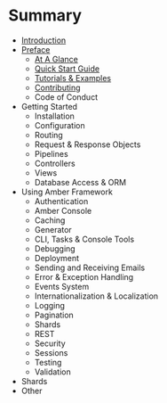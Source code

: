 # Summary

* [Introduction](README.md)
* [Preface](preface.md)
  * [At A Glance](preface/at-a-glance.md)
  * [Quick Start Guide](preface/quick-start-guide.md)
  * [Tutorials & Examples](preface/tutorials-and-examples.md)
  * [Contributing](preface/contributing.md)
  * Code of Conduct
* Getting Started
  * Installation
  * Configuration
  * Routing
  * Request & Response Objects
  * Pipelines
  * Controllers
  * Views
  * Database Access & ORM
* Using Amber Framework
  * Authentication
  * Amber Console
  * Caching
  * Generator
  * CLI, Tasks & Console Tools
  * Debugging
  * Deployment
  * Sending and Receiving Emails
  * Error & Exception Handling
  * Events System
  * Internationalization & Localization
  * Logging
  * Pagination
  * Shards
  * REST
  * Security
  * Sessions
  * Testing
  * Validation
* Shards
* Other



